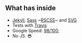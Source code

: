 
## What has inside

- [Jekyll][1], [Sass][2] \~[RSCSS][3]\~ and [SVG][4]
- Tests with [Travis][5]
- Google Speed: [98/100][6];
- No JS. :sunglasses:

[1]:	https://jekyllrb.com/
[2]:	http://sass-lang.com/
[3]:	http://rscss.io/
[4]:	https://www.w3.org/Graphics/SVG/
[5]:	https://travis-ci.org/
[6]:	https://developers.google.com/speed/pagespeed/insights/?url=http://sergiokopplin.github.io/indigo/